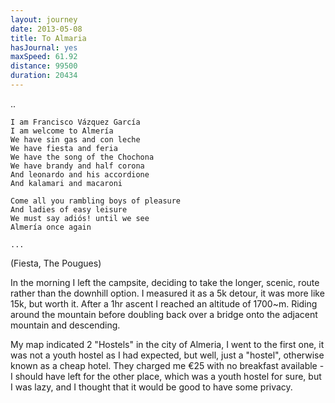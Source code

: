 ```yaml
---
layout: journey
date: 2013-05-08
title: To Almaria
hasJournal: yes
maxSpeed: 61.92
distance: 99500
duration: 20434
---
```

..

    I am Francisco Vázquez García 
    I am welcome to Almería 
    We have sin gas and con leche 
    We have fiesta and feria 
    We have the song of the Chochona 
    We have brandy and half corona 
    And leonardo and his accordione 
    And kalamari and macaroni 
    
    Come all you rambling boys of pleasure 
    And ladies of easy leisure 
    We must say adiós! until we see 
    Almería once again
    
    ...



(Fiesta, The Pougues)

In the morning I left the campsite, deciding to take the longer, scenic, route rather than the downhill option. I measured it as a 5k detour, it was more like 15k, but worth it. After a 1hr ascent I reached an altitude of 1700~m. Riding around the mountain before doubling back over a bridge onto the adjacent mountain and descending.

My map indicated 2 "Hostels" in the city of Almeria, I went to the first one, it was not a youth hostel as I had expected, but well, just a "hostel", otherwise known as a cheap hotel. They charged me €25 with no breakfast available - I should have left for the other place, which was a youth hostel for sure, but I was lazy, and I thought that it would be good to have some privacy.